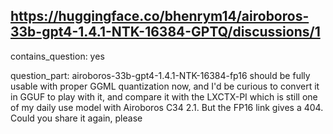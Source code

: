 ## https://huggingface.co/bhenrym14/airoboros-33b-gpt4-1.4.1-NTK-16384-GPTQ/discussions/1

contains_question: yes

question_part: airoboros-33b-gpt4-1.4.1-NTK-16384-fp16 should be fully usable with proper GGML quantization now, and I'd be curious to convert it in GGUF to play with it, and compare it with the LXCTX-PI which is still one of my daily use model with Airoboros C34 2.1. But the FP16 link gives a 404. Could you share it again, please